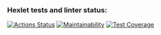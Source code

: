 ### Hexlet tests and linter status:
[![Actions Status](https://github.com/EdZev/python-project-49/actions/workflows/hexlet-check.yml/badge.svg)](https://github.com/EdZev/python-project-49/actions)
[![Maintainability](https://api.codeclimate.com/v1/badges/a5a8d9233e320932161f/maintainability)](https://codeclimate.com/github/EdZev/python-project-49/maintainability)
[![Test Coverage](https://api.codeclimate.com/v1/badges/a5a8d9233e320932161f/test_coverage)](https://codeclimate.com/github/EdZev/python-project-49/test_coverage)